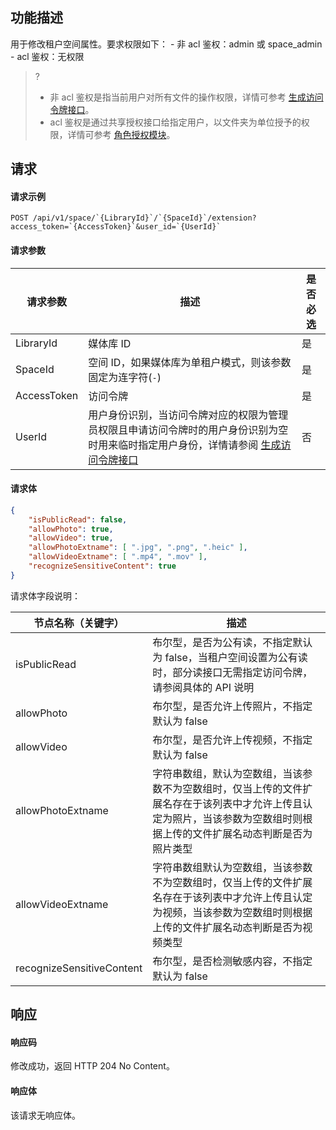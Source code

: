 ## 功能描述

用于修改租户空间属性。要求权限如下：
    - 非 acl 鉴权：admin 或 space_admin
    - acl 鉴权：无权限

>?
>- 非 acl 鉴权是指当前用户对所有文件的操作权限，详情可参考 [生成访问令牌接口](https://cloud.tencent.com/document/product/1339/71159)。
>- acl 鉴权是通过共享授权接口给指定用户，以文件夹为单位授予的权限，详情可参考 [角色授权模块](https://cloud.tencent.com/document/product/1339/71014)。
>

## 请求

#### 请求示例

```
POST /api/v1/space/`{LibraryId}`/`{SpaceId}`/extension?access_token=`{AccessToken}`&user_id=`{UserId}`
```

#### 请求参数


| 请求参数     | 描述    | 是否必选      |
|  -----|  ---| -----|
 |LibraryId|媒体库 ID|是  |
|SpaceId|空间 ID，如果媒体库为单租户模式，则该参数固定为连字符(`-`)|是|
| AccessToken|访问令牌|是|
|UserId|用户身份识别，当访问令牌对应的权限为管理员权限且申请访问令牌时的用户身份识别为空时用来临时指定用户身份，详情请参阅 [生成访问令牌接口](https://cloud.tencent.com/document/product/1339/71159) |否|

#### 请求体

```json
{
    "isPublicRead": false,
    "allowPhoto": true,
    "allowVideo": true,
    "allowPhotoExtname": [ ".jpg", ".png", ".heic" ],
    "allowVideoExtname": [ ".mp4", ".mov" ],
    "recognizeSensitiveContent": true
}
```

请求体字段说明：

| 节点名称（关键字）     |描述                            |
| ---------------------- | ------ | 
|isPublicRead|  布尔型，是否为公有读，不指定默认为 false，当租户空间设置为公有读时，部分读接口无需指定访问令牌，请参阅具体的 API 说明|否  |
|allowPhoto|  布尔型，是否允许上传照片，不指定默认为 false|否  |
|allowVideo|布尔型，是否允许上传视频，不指定默认为 false|否  |
|allowPhotoExtname|字符串数组，默认为空数组，当该参数不为空数组时，仅当上传的文件扩展名存在于该列表中才允许上传且认定为照片，当该参数为空数组时则根据上传的文件扩展名动态判断是否为照片类型|  否  |
|allowVideoExtname|字符串数组默认为空数组，当该参数不为空数组时，仅当上传的文件扩展名存在于该列表中才允许上传且认定为视频，当该参数为空数组时则根据上传的文件扩展名动态判断是否为视频类型|  否  |
|recognizeSensitiveContent|布尔型，是否检测敏感内容，不指定默认为 false|否  |


## 响应

#### 响应码

修改成功，返回 HTTP 204 No Content。

#### 响应体

该请求无响应体。



